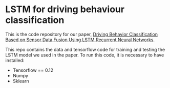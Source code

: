 # LSTM for driving behaviour classification

This is the code repository for our paper, [Driving Behavior Classification Based on Sensor Data Fusion Using LSTM Recurrent Neural Networks](https://ieeexplore.ieee.org/document/8317835).  

This repo contains the data and tensorflow code for training and testing the LSTM model we used in the paper. To run this code, it is necessary to have installed:  
- Tensorflow == 0.12
- Numpy
- Sklearn
